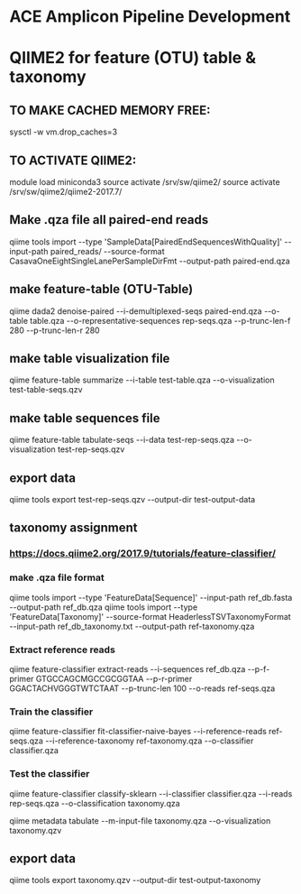 # ACE Amplicon Pipeline Development

# QIIME2 for feature (OTU) table & taxonomy

## TO MAKE CACHED MEMORY FREE:
sysctl -w vm.drop_caches=3

## TO ACTIVATE QIIME2:

module load miniconda3
source activate /srv/sw/qiime2/
source activate /srv/sw/qiime2/qiime2-2017.7/


## Make .qza file all paired-end reads
qiime tools import --type 'SampleData[PairedEndSequencesWithQuality]' --input-path paired_reads/ --source-format CasavaOneEightSingleLanePerSampleDirFmt --output-path paired-end.qza

## make feature-table (OTU-Table)
qiime dada2 denoise-paired --i-demultiplexed-seqs paired-end.qza --o-table table.qza --o-representative-sequences rep-seqs.qza --p-trunc-len-f 280 --p-trunc-len-r 280

## make table visualization file
qiime feature-table summarize --i-table test-table.qza --o-visualization test-table-seqs.qzv

## make table sequences file
qiime feature-table tabulate-seqs   --i-data test-rep-seqs.qza   --o-visualization test-rep-seqs.qzv

## export data
qiime tools export test-rep-seqs.qzv --output-dir test-output-data

## taxonomy assignment
### https://docs.qiime2.org/2017.9/tutorials/feature-classifier/

### make .qza file format

qiime tools import --type 'FeatureData[Sequence]' --input-path ref_db.fasta --output-path ref_db.qza
qiime tools import --type 'FeatureData[Taxonomy]' --source-format HeaderlessTSVTaxonomyFormat --input-path ref_db_taxonomy.txt --output-path ref-taxonomy.qza

### Extract reference reads

qiime feature-classifier extract-reads --i-sequences ref_db.qza --p-f-primer GTGCCAGCMGCCGCGGTAA --p-r-primer GGACTACHVGGGTWTCTAAT --p-trunc-len 100 --o-reads ref-seqs.qza
  
### Train the classifier

qiime feature-classifier fit-classifier-naive-bayes --i-reference-reads ref-seqs.qza --i-reference-taxonomy ref-taxonomy.qza --o-classifier classifier.qza
  
### Test the classifier

qiime feature-classifier classify-sklearn --i-classifier classifier.qza --i-reads rep-seqs.qza --o-classification taxonomy.qza

qiime metadata tabulate --m-input-file taxonomy.qza --o-visualization taxonomy.qzv

## export data
qiime tools export taxonomy.qzv --output-dir test-output-taxonomy


